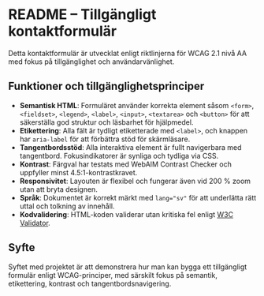 # README – Tillgängligt kontaktformulär

Detta kontaktformulär är utvecklat enligt riktlinjerna för WCAG 2.1 nivå AA med fokus på tillgänglighet och användarvänlighet.

## Funktioner och tillgänglighetsprinciper

- **Semantisk HTML**: Formuläret använder korrekta element såsom `<form>`, `<fieldset>`, `<legend>`, `<label>`, `<input>`, `<textarea>` och `<button>` för att säkerställa god struktur och läsbarhet för hjälpmedel.
- **Etikettering**: Alla fält är tydligt etiketterade med `<label>`, och knappen har `aria-label` för att förbättra stöd för skärmläsare.
- **Tangentbordsstöd**: Alla interaktiva element är fullt navigerbara med tangentbord. Fokusindikatorer är synliga och tydliga via CSS.
- **Kontrast**: Färgval har testats med WebAIM Contrast Checker och uppfyller minst 4.5:1-kontrastkravet.
- **Responsivitet**: Layouten är flexibel och fungerar även vid 200 % zoom utan att bryta designen.
- **Språk**: Dokumentet är korrekt märkt med `lang="sv"` för att underlätta rätt uttal och tolkning av innehåll.
- **Kodvalidering**: HTML-koden validerar utan kritiska fel enligt [W3C Validator](https://validator.w3.org/).

## Syfte

Syftet med projektet är att demonstrera hur man kan bygga ett tillgängligt formulär enligt WCAG-principer, med särskilt fokus på semantik, etikettering, kontrast och tangentbordsnavigering.

